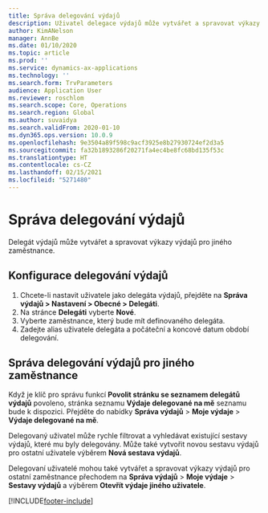 ```yaml
---
title: Správa delegování výdajů
description: Uživatel delegace výdajů může vytvářet a spravovat výkazy výdajů pro jiného zaměstnance v organizaci.
author: KimANelson
manager: AnnBe
ms.date: 01/10/2020
ms.topic: article
ms.prod: ''
ms.service: dynamics-ax-applications
ms.technology: ''
ms.search.form: TrvParameters
audience: Application User
ms.reviewer: roschlom
ms.search.scope: Core, Operations
ms.search.region: Global
ms.author: suvaidya
ms.search.validFrom: 2020-01-10
ms.dyn365.ops.version: 10.0.9
ms.openlocfilehash: 9e3504a89f598c9acf3925e8b27930724ef2d3a5
ms.sourcegitcommit: fa32b1893286f20271fa4ec4be8fc68bd135f53c
ms.translationtype: HT
ms.contentlocale: cs-CZ
ms.lasthandoff: 02/15/2021
ms.locfileid: "5271480"
---
```

# <a name="manage-expense-delegation"></a>Správa delegování výdajů

Delegát výdajů může vytvářet a spravovat výkazy výdajů pro jiného zaměstnance.

## <a name="configure-expense-delegation"></a>Konfigurace delegování výdajů

1. Chcete-li nastavit uživatele jako delegáta výdajů, přejděte na **Správa výdajů > Nastavení > Obecné > Delegáti**.
2. Na stránce **Delegáti** vyberte **Nové**.
3. Vyberte zaměstnance, který bude mít definovaného delegáta. 
4. Zadejte alias uživatele delegáta a počáteční a koncové datum období delegování.

## <a name="manage-expense-delegation-for-another-employee"></a>Správa delegování výdajů pro jiného zaměstnance

Když je klíč pro správu funkcí **Povolit stránku se seznamem delegátů výdajů** povoleno, stránka seznamu **Výdaje delegované na mě** seznamu bude k dispozici. Přejděte do nabídky **Správa výdajů** > **Moje výdaje** > **Výdaje delegované na mě**.

Delegovaný uživatel může rychle filtrovat a vyhledávat existující sestavy výdajů, které mu byly delegovány. Může také vytvořit novou sestavu výdajů pro ostatní uživatele výběrem **Nová sestava výdajů**.

Delegovaní uživatelé mohou také vytvářet a spravovat výkazy výdajů pro ostatní zaměstnance přechodem na **Správa výdajů** > **Moje výdaje** > **Sestavy výdajů** a výběrem **Otevřít výdaje jiného uživatele**.


[!INCLUDE[footer-include](../includes/footer-banner.md)]